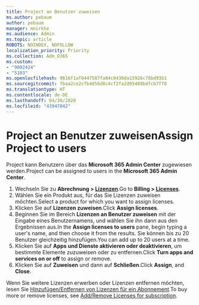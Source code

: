 ```yaml
---
title: Project an Benutzer zuweisen
ms.author: pebaum
author: pebaum
manager: mnirkhe
ms.audience: Admin
ms.topic: article
ROBOTS: NOINDEX, NOFOLLOW
localization_priority: Priority
ms.collection: Adm_O365
ms.custom:
- "9002424"
- "5103"
ms.openlocfilehash: 9816f1af0447587fa84c0430da15926c78bd93b1
ms.sourcegitcommit: fbaa2ce2cfb4d56d8c4cf2fa2d95489bdfcb7ff0
ms.translationtype: HT
ms.contentlocale: de-DE
ms.lasthandoff: 04/30/2020
ms.locfileid: "43947842"
---
```

# <a name="assign-project-to-users"></a><span data-ttu-id="26e5b-102">Project an Benutzer zuweisen</span><span class="sxs-lookup"><span data-stu-id="26e5b-102">Assign Project to users</span></span>

<span data-ttu-id="26e5b-103">Project kann Benutzern über das **Microsoft 365 Admin Center** zugewiesen werden.</span><span class="sxs-lookup"><span data-stu-id="26e5b-103">Project can be assigned to users in the **Microsoft 365 Admin Center**.</span></span>

1. <span data-ttu-id="26e5b-104">Wechseln Sie zu **Abrechnung > [Lizenzen](https://go.microsoft.com/fwlink/p/?linkid=842264)**.</span><span class="sxs-lookup"><span data-stu-id="26e5b-104">Go to **Billing > [Licenses](https://go.microsoft.com/fwlink/p/?linkid=842264)**.</span></span>
2. <span data-ttu-id="26e5b-105">Wählen Sie ein Produkt aus, für das Sie Lizenzen zuweisen möchten.</span><span class="sxs-lookup"><span data-stu-id="26e5b-105">Select a product for which you want to assign licenses.</span></span>
3. <span data-ttu-id="26e5b-106">Klicken Sie auf **Lizenzen zuweisen**.</span><span class="sxs-lookup"><span data-stu-id="26e5b-106">Click **Assign licenses**.</span></span>
4. <span data-ttu-id="26e5b-107">Beginnen Sie im Bereich **Lizenzen an Benutzer zuweisen** mit der Eingabe eines Benutzernamens, und wählen Sie ihn dann aus den Ergebnissen aus.</span><span class="sxs-lookup"><span data-stu-id="26e5b-107">In the **Assign licenses to users** pane, begin typing a user's name, and then choose it from the results.</span></span> <span data-ttu-id="26e5b-108">Sie können bis zu 20 Benutzer gleichzeitig hinzufügen.</span><span class="sxs-lookup"><span data-stu-id="26e5b-108">You can add up to 20 users at a time.</span></span>
5. <span data-ttu-id="26e5b-109">Klicken Sie auf **Apps und Dienste aktivieren oder deaktivieren**, um bestimmte Elemente zuzuweisen oder zu entfernen.</span><span class="sxs-lookup"><span data-stu-id="26e5b-109">Click **Turn apps and services on or off** to assign or remove.</span></span>
6. <span data-ttu-id="26e5b-110">Klicken Sie auf **Zuweisen** und dann auf **Schließen**.</span><span class="sxs-lookup"><span data-stu-id="26e5b-110">Click **Assign**, and **Close**.</span></span>

<span data-ttu-id="26e5b-111">Wenn Sie weitere Lizenzen erwerben oder Lizenzen entfernen möchten, lesen Sie [Hinzufügen/Entfernen von Lizenzen für ein Abonnement](https://docs.microsoft.com/microsoft-365/commerce/licenses/buy-licenses?view=o365-worldwide#add-or-remove-licenses-for-your-business-subscription).</span><span class="sxs-lookup"><span data-stu-id="26e5b-111">To buy more or remove licenses, see [Add/Remove Licenses for subscription](https://docs.microsoft.com/microsoft-365/commerce/licenses/buy-licenses?view=o365-worldwide#add-or-remove-licenses-for-your-business-subscription).</span></span>
